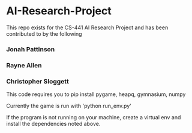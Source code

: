# AI-Research-Project
This repo exists for the CS-441 AI Research Project and has been contributed to by the following
### Jonah Pattinson
### Rayne Allen
### Christopher Sloggett

This code requires you to pip install pygame, heapq, gymnasium, numpy

Currently the game is run with 'python run_env.py'

If the program is not running on your machine, create a virtual env and 
install the dependencies noted above. 
